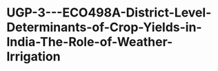 # UGP-3---ECO498A-District-Level-Determinants-of-Crop-Yields-in-India-The-Role-of-Weather-Irrigation